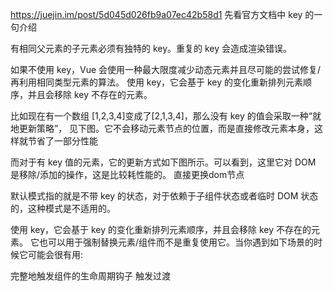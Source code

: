 https://juejin.im/post/5d045d026fb9a07ec42b58d1
先看官方文档中 key 的一句介绍

有相同父元素的子元素必须有独特的 key。重复的 key 会造成渲染错误。

如果不使用 key，Vue 会使用一种最大限度减少动态元素并且尽可能的尝试修复/再利用相同类型元素的算法。
使用 key，它会基于 key 的变化重新排列元素顺序，并且会移除 key 不存在的元素。

比如现在有一个数组 [1,2,3,4]变成了[2,1,3,4]，那么没有 key 的值会采取一种“就地更新策略”，
见下图。它不会移动元素节点的位置，而是直接修改元素本身，这样就节省了一部分性能

而对于有 key 值的元素，它的更新方式如下图所示。可以看到，这里它对 DOM 是移除/添加的操作，这是比较耗性能的。
直接更换dom节点

默认模式指的就是不带 key 的状态，对于依赖于子组件状态或者临时 DOM 状态的，这种模式是不适用的。

使用 key，它会基于 key 的变化重新排列元素顺序，并且会移除 key 不存在的元素。 
它也可以用于强制替换元素/组件而不是重复使用它。当你遇到如下场景的时候它可能会很有用:

完整地触发组件的生命周期钩子
触发过渡
